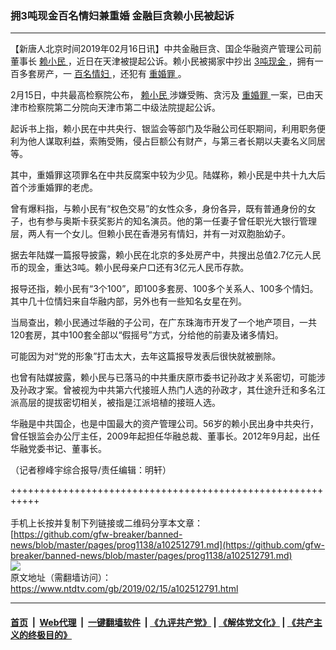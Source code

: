 ### 拥3吨现金百名情妇兼重婚 金融巨贪赖小民被起诉
------------------------

<div class="post_content">
 <p>
  【新唐人北京时间2019年02月16日讯】中共金融巨贪、国企华融资产管理公司前董事长
  <a href="https://www.ntdtv.com/gb/赖小民.htm">
   赖小民
  </a>
  ，近日在天津被提起公诉。赖小民被揭家中抄出
  <a href="https://www.ntdtv.com/gb/3吨现金.htm">
   3吨现金
  </a>
  ，拥有一百多套房产，一
  <a href="https://www.ntdtv.com/gb/百名情妇.htm">
   百名情妇
  </a>
  ，还犯有
  <a href="https://www.ntdtv.com/gb/重婚罪.htm">
   重婚罪
  </a>
  。
 </p>
 <p>
  2月15日，中共最高检察院公布，
  <a href="https://www.ntdtv.com/gb/赖小民.htm">
   赖小民
  </a>
  涉嫌受贿、贪污及
  <a href="https://www.ntdtv.com/gb/重婚罪.htm">
   重婚罪
  </a>
  一案，已由天津市检察院第二分院向天津市第二中级法院提起公诉。
 </p>
 <p>
  起诉书上指，赖小民在中共央行、银监会等部门及华融公司任职期间，利用职务便利为他人谋取利益，索贿受贿，侵占巨额公有财产，与第三者长期以夫妻名义同居等。
 </p>
 <p>
  其中，重婚罪这项罪名在中共反腐案中较为少见。陆媒称，赖小民是中共十九大后首个涉重婚罪的老虎。
 </p>
 <p>
  曾有爆料指，与赖小民有“权色交易”的女性众多，身份各异，既有普通身份的女子，也有参与奥斯卡获奖影片的知名演员。他的第一任妻子曾任职光大银行管理层，两人有一个女儿。但赖小民在香港另有情妇，并有一对双胞胎幼子。
 </p>
 <p>
  据去年陆媒一篇报导披露，赖小民在北京的多处房产中，共搜出总值2.7亿元人民币的现金，重达3吨。赖小民母亲户口还有3亿元人民币存款。
 </p>
 <p>
  报导还指，赖小民有“3个100”，即100多套房、100多个关系人、100多个情妇。其中几十位情妇来自华融内部，另外也有一些知名女星在列。
 </p>
 <p>
  当局查出，赖小民通过华融的子公司，在广东珠海市开发了一个地产项目，一共120套房，其中100套全部以“假摇号”方式，分给他的前妻及诸多情妇。
 </p>
 <p>
  可能因为对“党的形象”打击太大，去年这篇报导发表后很快就被删除。
 </p>
 <p>
  也曾有陆媒披露，赖小民与已落马的中共重庆原市委书记孙政才关系密切，可能涉及孙政才案。曾被视为中共第六代接班人热门人选的孙政才，其仕途升迁和多名江派高层的提拔密切相关，被指是江派培植的接班人选。
 </p>
 <p>
  华融是中共国企，也是中国最大的资产管理公司。56岁的赖小民出身中共央行，曾任银监会办公厅主任，2009年起担任华融总裁、董事长。2012年9月起，出任华融党委书记、董事长。
 </p>
 <p>
  （记者穆峰宇综合报导/责任编辑：明轩）
 </p>
 <div class="single_ad">
 </div>
</div>

+++++++++++++++++++++++++++++++++++++++++++++++++++++++++++<br/><br/>
手机上长按并复制下列链接或二维码分享本文章：<br/>
[https://github.com/gfw-breaker/banned-news/blob/master/pages/prog1138/a102512791.md](https://github.com/gfw-breaker/banned-news/blob/master/pages/prog1138/a102512791.md)<br/>
[<img src='https://github.com/gfw-breaker/banned-news/blob/master/pages/prog1138/a102512791.md.png'/>](https://github.com/gfw-breaker/banned-news/blob/master/pages/prog1138/a102512791.md)<br/>
原文地址（需翻墙访问）：https://www.ntdtv.com/gb/2019/02/15/a102512791.html


------------------------
#### [首页](https://github.com/gfw-breaker/banned-news/blob/master/README.md) &nbsp;|&nbsp; [Web代理](https://github.com/labour-camp/helloworld) &nbsp;|&nbsp; [一键翻墙软件](https://github.com/gfw-breaker/nogfw/blob/master/README.md) &nbsp;| [《九评共产党》](https://github.com/gfw-breaker/9ping.md/blob/master/README.md#九评之一评共产党是什么) | [《解体党文化》](https://github.com/gfw-breaker/jtdwh.md/blob/master/README.md) | [《共产主义的终极目的》](https://github.com/gfw-breaker/gczydzjmd.md/blob/master/README.md)

